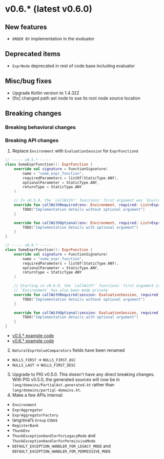 # v0.6.* (latest v0.6.0)

## New features
* `ORDER BY` implementation in the evaluator
## Deprecated items
* `ExprNode` deprecated in rest of code base including evaluator
## Misc/bug fixes
* Upgrade Kotlin version to 1.4.322
* [fix] changed path ast node to sue its root node source location
## Breaking changes
### Breaking behavioral changes
### Breaking API changes
1. Replace `Environment` with `EvaluationSession` for `ExprFunction`s
```kotlin
// ----- v0.5.* -----
class SomeExprFunction(): ExprFunction {
    override val signature = FunctionSignature(
        name = "some_expr_function",
        requiredParameters = listOf(StaticType.ANY),
        optionalParameter = StaticType.ANY,
        returnType = StaticType.ANY
    )

    // In v0.5.0, the `callWith*` functions' first argument was `Environment`
    override fun callWithRequired(env: Environment, required: List<ExprValue>): ExprValue {
        TODO("Implementation details without optional argument")
    }

    override fun callWithOptional(env: Environment, required: List<ExprValue>, opt: ExprValue): ExprValue {
        TODO("Implementation details with optional argument")
    }
}
```

```kotlin
// ----- v0.6.* -----
class SomeExprFunction(): ExprFunction {
    override val signature = FunctionSignature(
        name = "some_expr_function",
        requiredParameters = listOf(StaticType.ANY),
        optionalParameter = StaticType.ANY,
        returnType = StaticType.ANY
    )

    // Starting in v0.6.0, the `callWith*` functions' first argument is changed to `EvaluationSession`.
    // `Environment` has also been made private
    override fun callWithRequired(session: EvaluationSession, required: List<ExprValue>): ExprValue {
        TODO("Implementation details without optional argument")
    }

    override fun callWithOptional(session: EvaluationSession, required: List<ExprValue>, opt: ExprValue): ExprValue {
        TODO("Implementation details with optional argument")
    }
}
```
- [v0.5.* example code](https://github.com/partiql/partiql-lang-kotlin/blob/0e9d093e081fc7f524c0b872917efce79f60fc64/version-upgrade/v0.5-to-v0.6-upgrade/examples/src/test/kotlin/examples/BreakingChanges.kt#L11-L30)
- [v0.6.* example code](https://github.com/partiql/partiql-lang-kotlin/blob/0e9d093e081fc7f524c0b872917efce79f60fc64/version-upgrade/v0.5-to-v0.6-upgrade/upgraded-examples/src/test/kotlin/examples/BreakingChanges.kt#L11-L31)

2. `NaturalExprValueComparators` fields have been renamed
* `NULLS_FIRST` → `NULLS_FIRST_ASC`
* `NULLS_LAST` → `NULLS_FIRST_DESC`
3. Upgrade to PIG v0.5.0. This doesn't have any direct breaking changes. With PIG v0.5.0, the generated sources will 
now be in `lang/domains/PartiqlAst.generated.kt` rather than `lang/domains/partiql-domains.kt`.
4. Make a few APIs internal:
* `Environment`
* `ExprAggregator`
* `ExprAggregatorFactory`
* lang/eval’s `Group` class
* `RegisterBank`
* `ThunkEnv`
* `ThunkExceptionHandlerForLegacyMode` and `ThunkExceptionHandlerForPermissiveMode`
* `DEFAULT_EXCEPTION_HANDLER_FOR_LEGACY_MODE` and `DEFAULT_EXCEPTION_HANDLER_FOR_PERMISSIVE_MODE`
